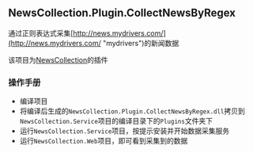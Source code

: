 ## NewsCollection.Plugin.CollectNewsByRegex

通过正则表达式采集[http://news.mydrivers.com/](http://news.mydrivers.com/ "mydrivers")的新闻数据

该项目为[NewsCollection](https://github.com/Jeffiy/NewsCollection.git "NewsCollection")的插件

### 操作手册

- 编译项目
- 将编译后生成的`NewsCollection.Plugin.CollectNewsByRegex.dll`拷贝到
`NewsCollection.Service`项目的编译目录下的`Plugins`文件夹下
- 运行`NewsCollection.Service`项目，按提示安装并开始数据采集服务
- 运行`NewsCollection.Web`项目，即可看到采集到的数据
